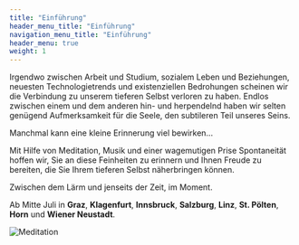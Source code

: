 ```yaml
---
title: "Einführung"
header_menu_title: "Einführung"
navigation_menu_title: "Einführung"
header_menu: true
weight: 1
---
```


Irgendwo zwischen Arbeit und Studium, sozialem Leben und Beziehungen, neuesten Technologietrends und existenziellen Bedrohungen scheinen
wir die Verbindung zu unserem tieferen Selbst verloren zu haben. Endlos zwischen einem und dem anderen hin- und herpendelnd haben wir
selten genügend Aufmerksamkeit für die Seele, den subtileren Teil unseres Seins.

Manchmal kann eine kleine Erinnerung viel bewirken...

Mit Hilfe von Meditation, Musik und einer wagemutigen Prise Spontaneität hoffen wir, Sie an diese Feinheiten zu erinnern und Ihnen Freude
zu bereiten, die Sie Ihrem tieferen Selbst näherbringen können.

Zwischen dem Lärm und jenseits der Zeit, im Moment.

Ab Mitte Juli in **Graz**, **Klagenfurt**, **Innsbruck**, **Salzburg**,
**Linz**, **St. Pölten**, **Horn** und **Wiener Neustadt**.

![Meditation](images/col-1.png)
